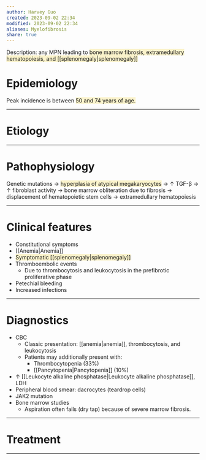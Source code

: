 ```yaml
---
author: Harvey Guo
created: 2023-09-02 22:34
modified: 2023-09-02 22:34
aliases: Myelofibrosis
share: true
---
```

Description: any MPN leading to <span style="background:rgba(240, 200, 0, 0.2)">bone marrow fibrosis, extramedullary hematopoiesis, and [[splenomegaly|splenomegaly]]</span>
# Epidemiology
Peak incidence is between <span style="background:rgba(240, 200, 0, 0.2)">50 and 74 years of age.</span>

---
# Etiology


---
# Pathophysiology
Genetic mutations → <span style="background:rgba(240, 200, 0, 0.2)">hyperplasia of atypical megakaryocytes</span> → ↑ TGF-β → ↑ fibroblast activity → bone marrow obliteration due to fibrosis → displacement of hematopoietic stem cells → extramedullary hematopoiesis

---
# Clinical features
- Constitutional symptoms
- [[Anemia|Anemia]]
- <span style="background:rgba(240, 200, 0, 0.2)">Symptomatic [[splenomegaly|splenomegaly]]</span>
- Thromboembolic events 
	- Due to thrombocytosis and leukocytosis in the prefibrotic proliferative phase
- Petechial bleeding 
- Increased infections 

---
# Diagnostics
- CBC
	- Classic presentation: [[anemia|anemia]], thrombocytosis, and leukocytosis
	- Patients may additionally present with:
		- Thrombocytopenia (33%) 
		- [[Pancytopenia|Pancytopenia]] (10%)
- ↑ [[Leukocyte alkaline phosphatase|Leukocyte alkaline phosphatase]], LDH
- Peripheral blood smear: dacrocytes (teardrop cells)
- JAK2 mutation
- Bone marrow studies
	- Aspiration often fails (dry tap) because of severe marrow fibrosis.

---
# Treatment


---
